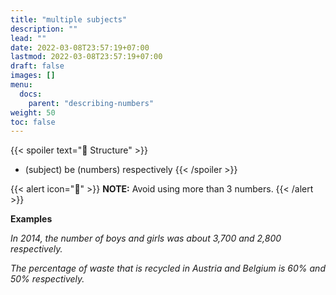 ```yaml
---
title: "multiple subjects"
description: ""
lead: ""
date: 2022-03-08T23:57:19+07:00
lastmod: 2022-03-08T23:57:19+07:00
draft: false
images: []
menu:
  docs:
    parent: "describing-numbers"
weight: 50
toc: false
---
```


{{< spoiler text="🌱 Structure" >}}
- (subject) be (numbers) respectively
{{< /spoiler >}}

{{< alert icon="📝" >}}
**NOTE:** Avoid using more than 3 numbers.
{{< /alert >}}

**Examples**

_In 2014, the number of boys and girls was about 3,700 and 2,800 respectively._

_The percentage of waste that is recycled in Austria and Belgium is 60% and 50% respectively._